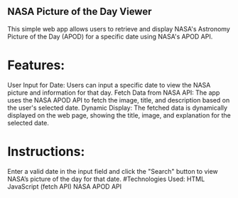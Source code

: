 ## NASA Picture of the Day Viewer
This simple web app allows users to retrieve and display NASA's Astronomy Picture of the Day (APOD) for a specific date using NASA's APOD API.

# Features:
User Input for Date: Users can input a specific date to view the NASA picture and information for that day.
Fetch Data from NASA API: The app uses the NASA APOD API to fetch the image, title, and description based on the user's selected date.
Dynamic Display: The fetched data is dynamically displayed on the web page, showing the title, image, and explanation for the selected date.
# Instructions:
Enter a valid date in the input field and click the "Search" button to view NASA’s picture of the day for that date.
#Technologies Used:
HTML
JavaScript (fetch API)
NASA APOD API
